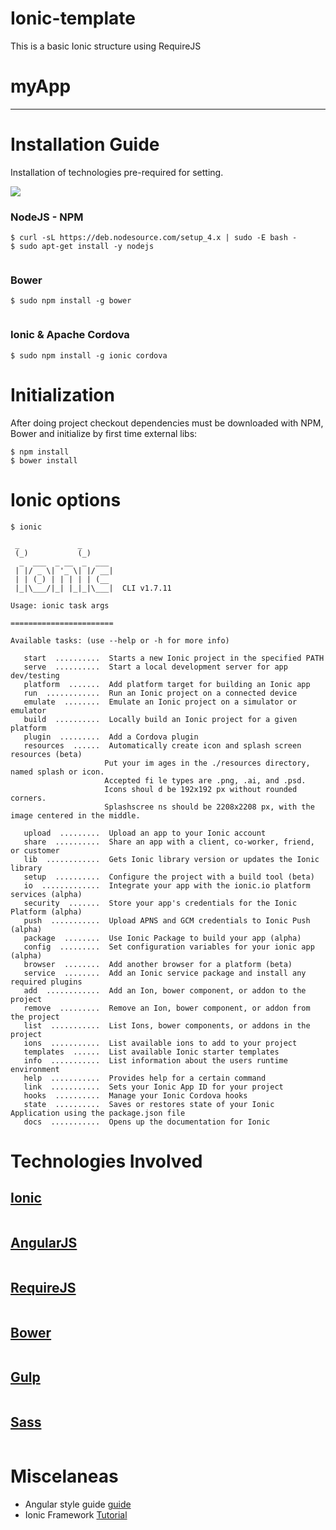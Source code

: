 # Ionic-template
This is a basic Ionic structure using RequireJS

myApp
========================
* * *
# Installation Guide
Installation of technologies pre-required for setting.

![](https://cdn2.iconfinder.com/data/icons/nodejs-1/128/nodejs-128.png)
### NodeJS - NPM
```
$ curl -sL https://deb.nodesource.com/setup_4.x | sudo -E bash -
$ sudo apt-get install -y nodejs
```

![![](https://pbs.twimg.com/profile_images/3536632979/66db62603f426a8fc6664081811be6d4_normal.png)](https://pbs.twimg.com/profile_images/3536632979/66db62603f426a8fc6664081811be6d4_normal.png)

### Bower
```
$ sudo npm install -g bower
```

![![](http://xyglo.com/wp-content/uploads/2015/08/cordova-ng-ionic.png)](http://xyglo.com/wp-content/uploads/2015/08/cordova-ng-ionic.png)
### Ionic & Apache Cordova
```
$ sudo npm install -g ionic cordova
```

# Initialization
After doing project checkout dependencies must be downloaded with NPM, Bower and initialize by first time external libs:
```
$ npm install
$ bower install
```

# Ionic options
```
$ ionic
```

```
 _             _     
 (_)           (_)     
  _  ___  _ __  _  ___ 
 | |/ _ \| '_ \| |/ __|
 | | (_) | | | | | (__ 
 |_|\___/|_| |_|_|\___|  CLI v1.7.11

Usage: ionic task args

=======================

Available tasks: (use --help or -h for more info)

   start  ..........  Starts a new Ionic project in the specified PATH
   serve  ..........  Start a local development server for app dev/testing
   platform  .......  Add platform target for building an Ionic app
   run  ............  Run an Ionic project on a connected device
   emulate  ........  Emulate an Ionic project on a simulator or emulator
   build  ..........  Locally build an Ionic project for a given platform
   plugin  .........  Add a Cordova plugin
   resources  ......  Automatically create icon and splash screen resources (beta)
                     Put your im ages in the ./resources directory, named splash or icon.
                     Accepted fi le types are .png, .ai, and .psd.
                     Icons shoul d be 192x192 px without rounded corners.
                     Splashscree ns should be 2208x2208 px, with the image centered in the middle.

   upload  .........  Upload an app to your Ionic account
   share  ..........  Share an app with a client, co-worker, friend, or customer
   lib  ............  Gets Ionic library version or updates the Ionic library
   setup  ..........  Configure the project with a build tool (beta)
   io  .............  Integrate your app with the ionic.io platform services (alpha)
   security  .......  Store your app's credentials for the Ionic Platform (alpha)
   push  ...........  Upload APNS and GCM credentials to Ionic Push (alpha)
   package  ........  Use Ionic Package to build your app (alpha)
   config  .........  Set configuration variables for your ionic app (alpha)
   browser  ........  Add another browser for a platform (beta)
   service  ........  Add an Ionic service package and install any required plugins
   add  ............  Add an Ion, bower component, or addon to the project
   remove  .........  Remove an Ion, bower component, or addon from the project
   list  ...........  List Ions, bower components, or addons in the project
   ions  ...........  List available ions to add to your project
   templates  ......  List available Ionic starter templates
   info  ...........  List information about the users runtime environment
   help  ...........  Provides help for a certain command
   link  ...........  Sets your Ionic App ID for your project
   hooks  ..........  Manage your Ionic Cordova hooks
   state  ..........  Saves or restores state of your Ionic Application using the package.json file
   docs  ...........  Opens up the documentation for Ionic

```
# Technologies Involved

## [Ionic](http://ionicframework.com/)
![![](http://ionicframework.com/)](http://pixxstudios.com/wp-content/uploads/2015/04/ionic.twitter.sample-logo-4203547186-0_avatar.png)

## [AngularJS](https://angularjs.org/)
![![](https://angularjs.org/)](https://www.angularjs.org/favicon.ico)


## [RequireJS](http://requirejs.org/)
![![](http://requirejs.org/)](http://requirejsnet.veritech.io/img/require-js.png)

## [Bower](http://bower.io/)
![![](http://bower.io/)](https://pbs.twimg.com/profile_images/3536632979/66db62603f426a8fc6664081811be6d4_normal.png)

## [Gulp](http://gulpjs.com/)
![![](http://gulpjs.com/)](http://www.codeforest.net/wp-content/uploads/2014/07/gulp-logo-138x138.jpe)

## [Sass](http://sass-lang.com/)
![![](http://sass-lang.com/)](http://www.beauboehner.com/sites/all/themes/beaustrap/images/sass-logo.png)




# Miscelaneas

* Angular style guide [guide](https://github.com/johnpapa/angular-styleguide)
* Ionic Framework [Tutorial](https://thinkster.io/ionic-framework-tutorial)

